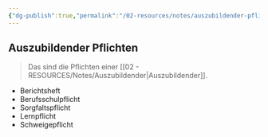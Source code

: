 ```yaml
---
{"dg-publish":true,"permalink":"/02-resources/notes/auszubildender-pflichten/","tags":["GFN/LF01","ausbildung/gfn/ap1"],"noteIcon":"","updated":"2025-09-27T01:32:45.000+02:00"}
---
```


## Auszubildender Pflichten 
> Das sind die Pflichten einer [[02 - RESOURCES/Notes/Auszubildender\|Auszubildender]].


- Berichtsheft
- Berufsschulpflicht
- Sorgfaltspflicht
- Lernpflicht
- Schweigepflicht

